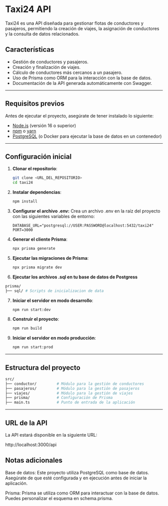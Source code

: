 # Taxi24 API

Taxi24 es una API diseñada para gestionar flotas de conductores y pasajeros, permitiendo la creación de viajes, la asignación de conductores y la consulta de datos relacionados.

## Características

- Gestión de conductores y pasajeros.
- Creación y finalización de viajes.
- Cálculo de conductores más cercanos a un pasajero.
- Uso de Prisma como ORM para la interacción con la base de datos.
- Documentación de la API generada automáticamente con Swagger.

---

## Requisitos previos

Antes de ejecutar el proyecto, asegúrate de tener instalado lo siguiente:

- [Node.js](https://nodejs.org/) (versión 16 o superior)
- [npm](https://www.npmjs.com/) o [yarn](https://yarnpkg.com/)
- [PostgreSQL](https://www.postgresql.org/) (o Docker para ejecutar la base de datos en un contenedor)

---

## Configuración inicial

1. **Clonar el repositorio**:
   ```bash
   git clone <URL_DEL_REPOSITORIO>
   cd taxi24
   ```

2. **Instalar dependencias**:
   ```bash
   npm install
   ```

3. **Configurar el archivo .env:** 
   Crea un archivo .env en la raíz del proyecto con las siguientes variables de entorno:
   ```
   DATABASE_URL="postgresql://USER:PASSWORD@localhost:5432/taxi24"
   PORT=3000
   ```

4. **Generar el cliente Prisma**:
   ```bash
   npx prisma generate
   ```

5. **Ejecutar las migraciones de Prisma**:
   ```bash
   npx prisma migrate dev
   ```

6. **Ejecutar los archivos .sql en tu base de datos de Postgress**
  ```bash
  prisma/
  ├── sql/ # Scripts de inicializacion de data
  ```

7. **Iniciar el servidor en modo desarrollo**:
   ```bash
   npm run start:dev
   ```

8. **Construir el proyecto**:
   ```bash
   npm run build
   ```

9. **Iniciar el servidor en modo producción**:
   ```bash
   npm run start:prod
   ```

---

## Estructura del proyecto

```bash
src/
├── conductor/         # Módulo para la gestión de conductores
├── pasajeros/         # Módulo para la gestión de pasajeros
├── viajes/            # Módulo para la gestión de viajes
├── prisma/            # Configuración de Prisma
├── main.ts            # Punto de entrada de la aplicación
```

---

## URL de la API

La API estará disponible en la siguiente URL:

http://localhost:3000/api

## Notas adicionales

Base de datos: Este proyecto utiliza PostgreSQL como base de datos. Asegúrate de que esté configurada y en ejecución antes de iniciar la aplicación.

Prisma: Prisma se utiliza como ORM para interactuar con la base de datos. Puedes personalizar el esquema en schema.prisma.